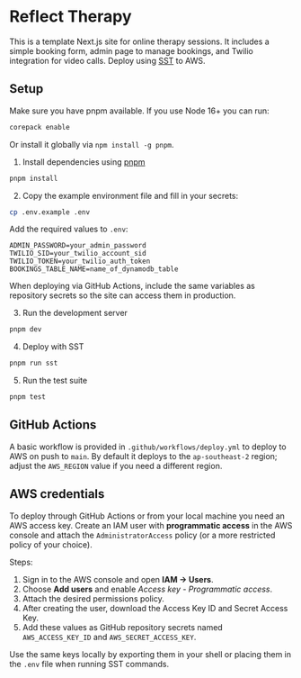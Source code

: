 # Reflect Therapy

This is a template Next.js site for online therapy sessions. It includes a simple booking form, admin page to manage bookings, and Twilio integration for video calls. Deploy using [SST](https://sst.dev) to AWS.

## Setup

Make sure you have pnpm available. If you use Node 16+ you can run:

```bash
corepack enable
```

Or install it globally via `npm install -g pnpm`.

1. Install dependencies using [pnpm](https://pnpm.io)

```bash
pnpm install
```

2. Copy the example environment file and fill in your secrets:

```bash
cp .env.example .env
```

Add the required values to `.env`:

```dotenv
ADMIN_PASSWORD=your_admin_password
TWILIO_SID=your_twilio_account_sid
TWILIO_TOKEN=your_twilio_auth_token
BOOKINGS_TABLE_NAME=name_of_dynamodb_table
```

When deploying via GitHub Actions, include the same variables as repository secrets so the site can access them in production.

3. Run the development server

```bash
pnpm dev
```

4. Deploy with SST

```bash
pnpm run sst
```

5. Run the test suite

```bash
pnpm test
```

## GitHub Actions

A basic workflow is provided in `.github/workflows/deploy.yml` to deploy to AWS on push to `main`.
By default it deploys to the `ap-southeast-2` region; adjust the `AWS_REGION` value if you need a different region.

## AWS credentials

To deploy through GitHub Actions or from your local machine you need an AWS access key.
Create an IAM user with **programmatic access** in the AWS console and attach the
`AdministratorAccess` policy (or a more restricted policy of your choice).

Steps:

1. Sign in to the AWS console and open **IAM → Users**.
2. Choose **Add users** and enable *Access key - Programmatic access*.
3. Attach the desired permissions policy.
4. After creating the user, download the Access Key ID and Secret Access Key.
5. Add these values as GitHub repository secrets named `AWS_ACCESS_KEY_ID` and `AWS_SECRET_ACCESS_KEY`.

Use the same keys locally by exporting them in your shell or placing them in the `.env` file when running SST commands.
